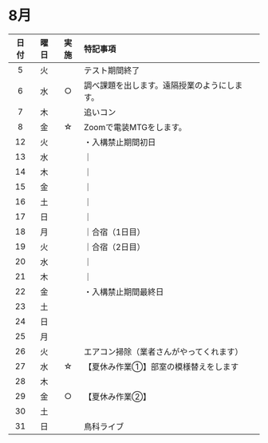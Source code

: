 # 8月
| 日付 | 曜日 | 実施 | 特記事項 |
| :--: | :--: | :--: | :-- |
| 5 | 火 | | テスト期間終了 |
| 6 | 水 | ○ | 調べ課題を出します。遠隔授業のようにします。 |
| 7 | 木 | | 追いコン |
| 8 | 金 | ☆ | Zoomで電装MTGをします。 |
| 12 | 火 | | ・入構禁止期間初日 |
| 13 | 水 | | ｜ |
| 14 | 木 | | ｜ |
| 15 | 金 | | ｜ |
| 16 | 土 | | ｜ |
| 17 | 日 | | ｜ |
| 18 | 月 | | ｜合宿（1日目） |
| 19 | 火 | | ｜合宿（2日目） |
| 20 | 水 | | ｜ |
| 21 | 木 | | ｜ |
| 22 | 金 | | ・入構禁止期間最終日 |
| 23 | 土 | | |
| 24 | 日 | | |
| 25 | 月 | | |
| 26 | 火 | | エアコン掃除（業者さんがやってくれます） |
| 27 | 水 | ☆ | 【夏休み作業①】部室の模様替えをします |
| 28 | 木 | | |
| 29 | 金 | ○ | 【夏休み作業②】 |
| 30 | 土 | | |
| 31 | 日 | | 鳥科ライブ |
